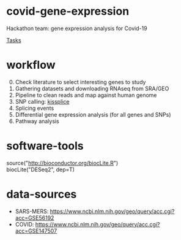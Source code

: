 # covid-gene-expression
Hackathon team: gene expression analysis for Covid-19

[Tasks](https://github.com/avantikalal/covid-gene-expression/projects/1)

# workflow
0. Check literature to select interesting genes to study
1. Gathering datasets and downloading RNAseq from SRA/GEO 
2. Pipeline to clean reads and map against human genome
3. SNP calling: [kissplice](http://kissplice.prabi.fr/)
4. Splicing events
5. Differential gene expression analysis (for all genes and SNPs)
6. Pathway analysis

# software-tools

source("http://bioconductor.org/biocLite.R")  
biocLite("DESeq2", dep=T)

# data-sources
- SARS-MERS: https://www.ncbi.nlm.nih.gov/geo/query/acc.cgi?acc=GSE56192  
- COVID: https://www.ncbi.nlm.nih.gov/geo/query/acc.cgi?acc=GSE147507  
